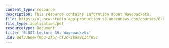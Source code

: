 ```yaml
---
content_type: resource
description: This resource contains informtion about Wavepackets.
file: https://ol-ocw-studio-app-production.s3.amazonaws.com/courses/6-007-electromagnetic-energy-from-motors-to-lasers-spring-2011/8df336eef6b32fb7cf3c28aa813cf852_MIT6_007S11_lec35.pdf
file_type: application/pdf
resourcetype: Document
title: '6.007 Lecture 35: Wavepackets'
uid: 8df336ee-f6b3-2fb7-cf3c-28aa813cf852
---
```

